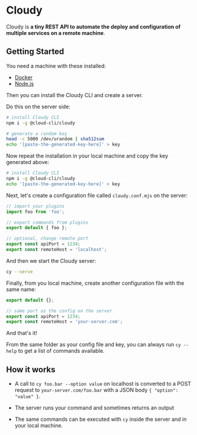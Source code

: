 # Cloudy

Cloudy is **a tiny REST API to automate the deploy and configuration of multiple services on a remote machine**.

## Getting Started

You need a machine with these installed:

- [Docker](https://www.docker.com/)
- [Node.js](https://nodejs.org/)

Then you can install the Cloudy CLI and create a server.

Do this on the server side:

```bash
# install Cloudy CLI
npm i -g @cloud-cli/cloudy

# generate a random key
head -c 5000 /dev/urandom | sha512sum
echo '[paste-the-generated-key-here]' > key
```

Now repeat the installation in your local machine and copy the key generated above:

```bash
# install Cloudy CLI
npm i -g @cloud-cli/cloudy
echo '[paste-the-generated-key-here]' > key
```

Next, let's create a configuration file called `cloudy.conf.mjs` on the server:

```ts
// import your plugins
import foo from 'foo';

// export commands from plugins
export default { foo };

// optional, change remote port
export const apiPort = 1234;
export const remoteHost = 'localhost';
```

And then we start the Cloudy server:

```bash
cy --serve
```

Finally, from you local machine, create another configuration file with the same name:

```ts
export default {};

// same port as the config on the server
export const apiPort = 1234;
export const remoteHost = 'your-server.com';
```

And that's it!

From the same folder as your config file and key, you can always run `cy --help` to get a list of commands available.

## How it works

- A call to `cy foo.bar --option value` on localhost is converted to a POST request to `your-server.com/foo.bar`
with a JSON body `{ "option": "value" }`.

- The server runs your command and sometimes returns an output

- The same commands can be executed with `cy` inside the server and in your local machine.

